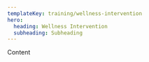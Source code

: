 ```yaml
---
templateKey: training/wellness-intervention
hero:
  heading: Wellness Intervention
  subheading: Subheading
---
```

Content
